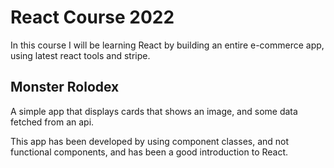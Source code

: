 # React Course 2022

In this course I will be learning React by building an entire e-commerce app, using latest react tools and stripe.

## Monster Rolodex

A simple app that displays cards that shows an image, and some data fetched from an api.

This app has been developed by using component classes, and not functional components, and has been a good introduction to React.
